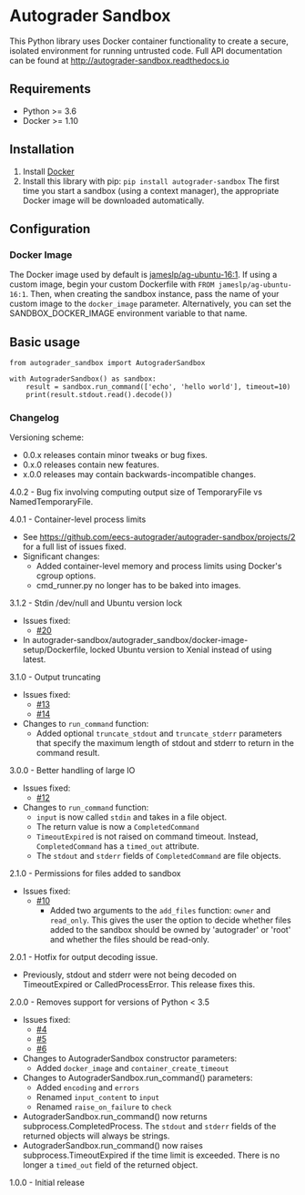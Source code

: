 # Autograder Sandbox

This Python library uses Docker container functionality to create a secure, isolated environment for running untrusted code.
Full API documentation can be found at http://autograder-sandbox.readthedocs.io

## Requirements
- Python >= 3.6
- Docker >= 1.10

## Installation
1. Install [Docker](https://docs.docker.com/engine/installation/)
1. Install this library with pip: `pip install autograder-sandbox`
The first time you start a sandbox (using a context manager), the appropriate Docker image will be downloaded automatically.

## Configuration
### Docker Image
The Docker image used by default is [jameslp/ag-ubuntu-16:1](https://hub.docker.com/r/jameslp/ag-ubuntu-16/).
If using a custom image, begin your custom Dockerfile with `FROM jameslp/ag-ubuntu-16:1`. Then, when creating the sandbox instance, pass the name of your custom image to the `docker_image` parameter. Alternatively, you can set the SANDBOX_DOCKER_IMAGE environment variable to that name.

## Basic usage
```
from autograder_sandbox import AutograderSandbox

with AutograderSandbox() as sandbox:
    result = sandbox.run_command(['echo', 'hello world'], timeout=10)
    print(result.stdout.read().decode())
```

### Changelog
Versioning scheme:
- 0.0.x releases contain minor tweaks or bug fixes.
- 0.x.0 releases contain new features.
- x.0.0 releases may contain backwards-incompatible changes.

4.0.2 - Bug fix involving computing output size of TemporaryFile vs NamedTemporaryFile.

4.0.1 - Container-level process limits
- See https://github.com/eecs-autograder/autograder-sandbox/projects/2 for a full list of issues fixed.
- Significant changes:
    - Added container-level memory and process limits using Docker's cgroup options.
    - cmd_runner.py no longer has to be baked into images.

3.1.2 - Stdin /dev/null and Ubuntu version lock
- Issues fixed:
    - [#20](https://github.com/eecs-autograder/autograder-sandbox/issues/20)
- In autograder-sandbox/autograder_sandbox/docker-image-setup/Dockerfile, locked Ubuntu version to Xenial instead of using latest.

3.1.0 - Output truncating
- Issues fixed:
    - [#13](https://github.com/eecs280staff/autograder-sandbox/issues/13)
    - [#14](https://github.com/eecs280staff/autograder-sandbox/issues/14)
- Changes to `run_command` function:
    - Added optional `truncate_stdout` and `truncate_stderr` parameters that specify the maximum length of stdout and stderr to return in the command result.

3.0.0 - Better handling of large IO
- Issues fixed:
    - [#12](https://github.com/eecs280staff/autograder-sandbox/issues/12)
- Changes to `run_command` function:
    - `input` is now called `stdin` and takes in a file object.
    - The return value is now a `CompletedCommand`
    - `TimeoutExpired` is not raised on command timeout. Instead, `CompletedCommand` has a `timed_out` attribute.
    - The `stdout` and `stderr` fields of `CompletedCommand` are file objects.

2.1.0 - Permissions for files added to sandbox
- Issues fixed:
    - [#10](https://github.com/eecs280staff/autograder-sandbox/issues/10)
        - Added two arguments to the `add_files` function: `owner` and `read_only`.
          This gives the user the option to decide whether files added to the sandbox should be owned by
          'autograder' or 'root' and whether the files should be read-only.

2.0.1 - Hotfix for output decoding issue.
- Previously, stdout and stderr were not being decoded on TimeoutExpired or CalledProcessError. This release fixes this.

2.0.0 - Removes support for versions of Python < 3.5
- Issues fixed:
    - [#4](/james-perretta/autograder-sandbox/issues/4)
    - [#5](/james-perretta/autograder-sandbox/issues/5)
    - [#6](/james-perretta/autograder-sandbox/issues/6)
- Changes to AutograderSandbox constructor parameters:
    - Added `docker_image` and `container_create_timeout`
- Changes to AutograderSandbox.run_command() parameters:
    - Added `encoding` and `errors`
    - Renamed `input_content` to `input`
    - Renamed `raise_on_failure` to `check`
- AutograderSandbox.run_command() now returns subprocess.CompletedProcess. The `stdout` and `stderr` fields of the returned objects will always be strings.
- AutograderSandbox.run_command() now raises subprocess.TimeoutExpired if the time limit is exceeded. There is no longer a `timed_out` field of the returned object.

1.0.0 - Initial release

